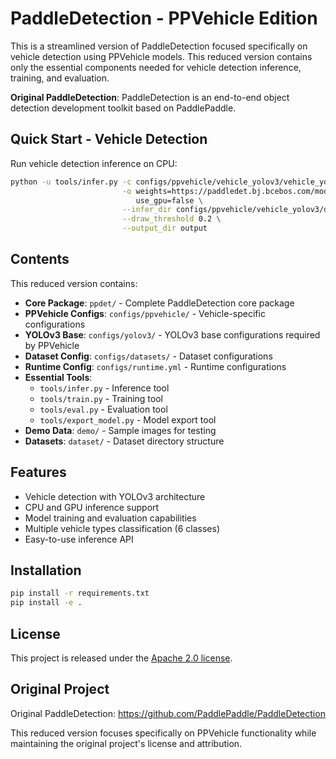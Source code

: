 # PaddleDetection - PPVehicle Edition

This is a streamlined version of PaddleDetection focused specifically on vehicle detection using PPVehicle models. This reduced version contains only the essential components needed for vehicle detection inference, training, and evaluation.

**Original PaddleDetection**: PaddleDetection is an end-to-end object detection development toolkit based on PaddlePaddle.

## Quick Start - Vehicle Detection

Run vehicle detection inference on CPU:
```bash
python -u tools/infer.py -c configs/ppvehicle/vehicle_yolov3/vehicle_yolov3_darknet.yml \
                         -o weights=https://paddledet.bj.bcebos.com/models/vehicle_yolov3_darknet.pdparams \
                            use_gpu=false \
                         --infer_dir configs/ppvehicle/vehicle_yolov3/demo \
                         --draw_threshold 0.2 \
                         --output_dir output
```

## Contents

This reduced version contains:

- **Core Package**: `ppdet/` - Complete PaddleDetection core package
- **PPVehicle Configs**: `configs/ppvehicle/` - Vehicle-specific configurations  
- **YOLOv3 Base**: `configs/yolov3/` - YOLOv3 base configurations required by PPVehicle
- **Dataset Config**: `configs/datasets/` - Dataset configurations
- **Runtime Config**: `configs/runtime.yml` - Runtime configurations
- **Essential Tools**: 
  - `tools/infer.py` - Inference tool
  - `tools/train.py` - Training tool
  - `tools/eval.py` - Evaluation tool  
  - `tools/export_model.py` - Model export tool
- **Demo Data**: `demo/` - Sample images for testing
- **Datasets**: `dataset/` - Dataset directory structure

## Features

- Vehicle detection with YOLOv3 architecture
- CPU and GPU inference support
- Model training and evaluation capabilities
- Multiple vehicle types classification (6 classes)
- Easy-to-use inference API

## Installation

```bash
pip install -r requirements.txt
pip install -e .
```

## License

This project is released under the [Apache 2.0 license](LICENSE).

## Original Project

Original PaddleDetection: https://github.com/PaddlePaddle/PaddleDetection

This reduced version focuses specifically on PPVehicle functionality while maintaining the original project's license and attribution.
